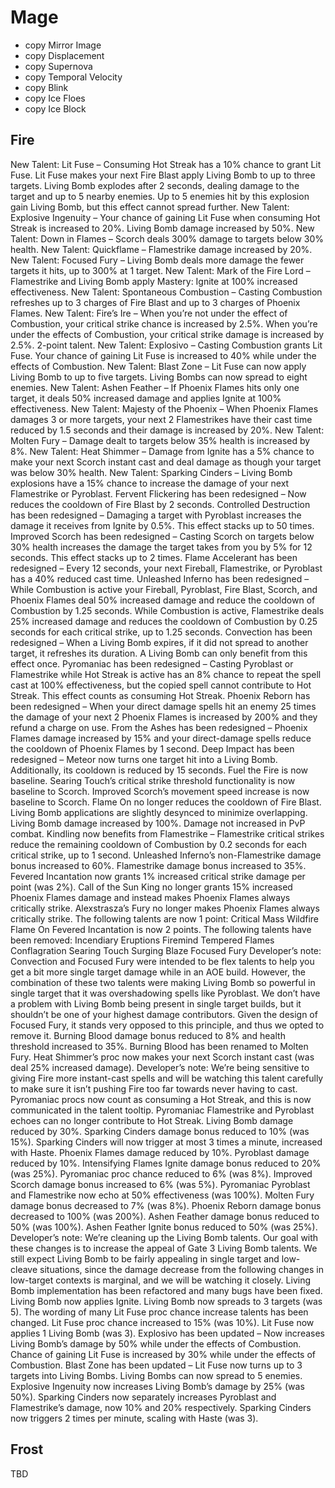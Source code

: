 # Mage 
- copy Mirror Image
- copy Displacement
- copy Supernova
- copy Temporal Velocity
- copy Blink
- copy Ice Floes
- copy Ice Block

## Fire
New Talent: Lit Fuse – Consuming Hot Streak has a 10% chance to grant Lit Fuse. Lit Fuse makes your next Fire Blast apply Living Bomb to up to three targets. Living Bomb explodes after 2 seconds, dealing damage to the target and up to 5 nearby enemies. Up to 5 enemies hit by this explosion gain Living Bomb, but this effect cannot spread further.
New Talent: Explosive Ingenuity – Your chance of gaining Lit Fuse when consuming Hot Streak is increased to 20%. Living Bomb damage increased by 50%.
New Talent: Down in Flames – Scorch deals 300% damage to targets below 30% health.
New Talent: Quickflame – Flamestrike damage increased by 20%.
New Talent: Focused Fury – Living Bomb deals more damage the fewer targets it hits, up to 300% at 1 target.
New Talent: Mark of the Fire Lord – Flamestrike and Living Bomb apply Mastery: Ignite at 100% increased effectiveness.
New Talent: Spontaneous Combustion – Casting Combustion refreshes up to 3 charges of Fire Blast and up to 3 charges of Phoenix Flames.
New Talent: Fire’s Ire – When you’re not under the effect of Combustion, your critical strike chance is increased by 2.5%. When you’re under the effects of Combustion, your critical strike damage is increased by 2.5%. 2-point talent.
New Talent: Explosivo – Casting Combustion grants Lit Fuse. Your chance of gaining Lit Fuse is increased to 40% while under the effects of Combustion.
New Talent: Blast Zone – Lit Fuse can now apply Living Bomb to up to five targets. Living Bombs can now spread to eight enemies.
New Talent: Ashen Feather – If Phoenix Flames hits only one target, it deals 50% increased damage and applies Ignite at 100% effectiveness.
New Talent: Majesty of the Phoenix – When Phoenix Flames damages 3 or more targets, your next 2 Flamestrikes have their cast time reduced by 1.5 seconds and their damage is increased by 20%.
New Talent: Molten Fury – Damage dealt to targets below 35% health is increased by 8%.
New Talent: Heat Shimmer – Damage from Ignite has a 5% chance to make your next Scorch instant cast and deal damage as though your target was below 30% health.
New Talent: Sparking Cinders – Living Bomb explosions have a 15% chance to increase the damage of your next Flamestrike or Pyroblast.
Fervent Flickering has been redesigned – Now reduces the cooldown of Fire Blast by 2 seconds.
Controlled Destruction has been redesigned – Damaging a target with Pyroblast increases the damage it receives from Ignite by 0.5%. This effect stacks up to 50 times.
Improved Scorch has been redesigned – Casting Scorch on targets below 30% health increases the damage the target takes from you by 5% for 12 seconds. This effect stacks up to 2 times.
Flame Accelerant has been redesigned – Every 12 seconds, your next Fireball, Flamestrike, or Pyroblast has a 40% reduced cast time.
Unleashed Inferno has been redesigned – While Combustion is active your Fireball, Pyroblast, Fire Blast, Scorch, and Phoenix Flames deal 50% increased damage and reduce the cooldown of Combustion by 1.25 seconds. While Combustion is active, Flamestrike deals 25% increased damage and reduces the cooldown of Combustion by 0.25 seconds for each critical strike, up to 1.25 seconds.
Convection has been redesigned – When a Living Bomb expires, if it did not spread to another target, it refreshes its duration. A Living Bomb can only benefit from this effect once.
Pyromaniac has been redesigned – Casting Pyroblast or Flamestrike while Hot Streak is active has an 8% chance to repeat the spell cast at 100% effectiveness, but the copied spell cannot contribute to Hot Streak. This effect counts as consuming Hot Streak.
Phoenix Reborn has been redesigned – When your direct damage spells hit an enemy 25 times the damage of your next 2 Phoenix Flames is increased by 200% and they refund a charge on use.
From the Ashes has been redesigned – Phoenix Flames damage increased by 15% and your direct-damage spells reduce the cooldown of Phoenix Flames by 1 second.
Deep Impact has been redesigned – Meteor now turns one target hit into a Living Bomb. Additionally, its cooldown is reduced by 15 seconds.
Fuel the Fire is now baseline.
Searing Touch’s critical strike threshold functionality is now baseline to Scorch.
Improved Scorch’s movement speed increase is now baseline to Scorch.
Flame On no longer reduces the cooldown of Fire Blast.
Living Bomb applications are slightly desynced to minimize overlapping.
Living Bomb damage increased by 100%. Damage not increased in PvP combat.
Kindling now benefits from Flamestrike – Flamestrike critical strikes reduce the remaining cooldown of Combustion by 0.2 seconds for each critical strike, up to 1 second.
Unleashed Inferno’s non-Flamestrike damage bonus increased to 60%. Flamestrike damage bonus increased to 35%.
Fevered Incantation now grants 1% increased critical strike damage per point (was 2%).
Call of the Sun King no longer grants 15% increased Phoenix Flames damage and instead makes Phoenix Flames always critically strike.
Alexstrasza’s Fury no longer makes Phoenix Flames always critically strike.
The following talents are now 1 point:
Critical Mass
Wildfire
Flame On
Fevered Incantation is now 2 points.
The following talents have been removed:
Incendiary Eruptions
Firemind
Tempered Flames
Conflagration
Searing Touch
Surging Blaze
Focused Fury
Developer’s note: Convection and Focused Fury were intended to be flex talents to help you get a bit more single target damage while in an AOE build. However, the combination of these two talents were making Living Bomb so powerful in single target that it was overshadowing spells like Pyroblast. We don’t have a problem with Living Bomb being present in single target builds, but it shouldn’t be one of your highest damage contributors. Given the design of Focused Fury, it stands very opposed to this principle, and thus we opted to remove it.
Burning Blood damage bonus reduced to 8% and health threshold increased to 35%.
Burning Blood has been renamed to Molten Fury.
Heat Shimmer’s proc now makes your next Scorch instant cast (was deal 25% increased damage).
Developer’s note: We’re being sensitive to giving Fire more instant-cast spells and will be watching this talent carefully to make sure it isn’t pushing Fire too far towards never having to cast.
Pyromaniac procs now count as consuming a Hot Streak, and this is now communicated in the talent tooltip.
Pyromaniac Flamestrike and Pyroblast echoes can no longer contribute to Hot Streak.
Living Bomb damage reduced by 30%.
Sparking Cinders damage bonus reduced to 10% (was 15%).
Sparking Cinders will now trigger at most 3 times a minute, increased with Haste.
Phoenix Flames damage reduced by 10%.
Pyroblast damage reduced by 10%.
Intensifying Flames Ignite damage bonus reduced to 20% (was 25%).
Pyromaniac proc chance reduced to 6% (was 8%).
Improved Scorch damage bonus increased to 6% (was 5%).
Pyromaniac Pyroblast and Flamestrike now echo at 50% effectiveness (was 100%).
Molten Fury damage bonus decreased to 7% (was 8%).
Phoenix Reborn damage bonus decreased to 100% (was 200%).
Ashen Feather damage bonus reduced to 50% (was 100%).
Ashen Feather Ignite bonus reduced to 50% (was 25%).
Developer’s note: We’re cleaning up the Living Bomb talents. Our goal with these changes is to increase the appeal of Gate 3 Living Bomb talents. We still expect Living Bomb to be fairly appealing in single target and low-cleave situations, since the damage decrease from the following changes in low-target contexts is marginal, and we will be watching it closely.
Living Bomb implementation has been refactored and many bugs have been fixed.
Living Bomb now applies Ignite.
Living Bomb now spreads to 3 targets (was 5).
The wording of many Lit Fuse proc chance increase talents has been changed.
Lit Fuse proc chance increased to 15% (was 10%).
Lit Fuse now applies 1 Living Bomb (was 3).
Explosivo has been updated – Now increases Living Bomb’s damage by 50% while under the effects of Combustion. Chance of gaining Lit Fuse is increased by 30% while under the effects of Combustion.
Blast Zone has been updated – Lit Fuse now turns up to 3 targets into Living Bombs. Living Bombs can now spread to 5 enemies.
Explosive Ingenuity now increases Living Bomb’s damage by 25% (was 50%).
Sparking Cinders now separately increases Pyroblast and Flamestrike’s damage, now 10% and 20% respectively.
Sparking Cinders now triggers 2 times per minute, scaling with Haste (was 3).

## Frost
TBD